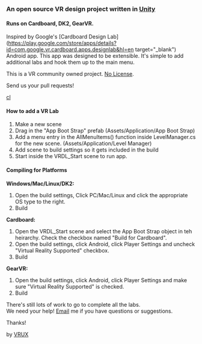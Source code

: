 
### An open source VR design project written in [Unity](http://unity3d.com)

#### Runs on Cardboard, DK2, GearVR.

Inspired by Google's [Cardboard Design Lab](https://play.google.com/store/apps/details?id=com.google.vr.cardboard.apps.designlab&hl=en target="_blank") Android app.  This app was designed to be extensible. It's simple to add additional labs and hook them up to the main menu.

This is a VR community owned project. [No License](http://choosealicense.com/no-license/).  

Send us your pull requests!


<a href="http://example.com" target="_blank">cl</a>



#### How to add a VR Lab

1. Make a new scene
2. Drag in the "App Boot Strap" prefab (Assets/Application/App Boot Strap)
3. Add a menu entry in the AllMenuItems() function inside LevelManager.cs for the new scene. (Assets/Application/Level Manager)
4. Add scene to build settings so it gets included in the build
5. Start inside the VRDL_Start scene to run app.

#### Compiling for Platforms

**Windows/Mac/Linux/DK2:**

1. Open the build settings, Click PC/Mac/Linux and click the appropriate OS type to the right.
2. Build

**Cardboard:**

1. Open the VRDL_Start scene and select the App Boot Strap object in teh heirarchy. Check the checkbox named "Build for Cardboard".
2. Open the build settings, click Android, click Player Settings and uncheck "Virtual Reality Supported" checkbox.
3. Build

**GearVR:**

1. Open the build settings, click Android, click Player Settings and make sure "Virtual Reality Supported" is checked.
2. Build

There's still lots of work to go to complete all the labs.  
We need your help! 
[Email](mailto:steve@vrux.co) me if you have questions or suggestions.

Thanks!

by [VRUX](http://vrux.co)
